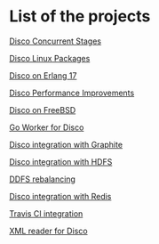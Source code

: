 List of the projects
=======

[Disco Concurrent Stages](concurrent_stages.rst)

[Disco Linux Packages](deb_rpm.rst)

[Disco on Erlang 17](erl_17.rst)

[Disco Performance Improvements](erl_performance.rst)

[Disco on FreeBSD](freebsd.rst)

[Go Worker for Disco](goworker.rst)

[Disco integration with Graphite](graphite.rst)

[Disco integration with HDFS](hdfs.rst)

[DDFS rebalancing](rebalance.rst)

[Disco integration with Redis](redis.rst)

[Travis CI integration](travis.rst)

[XML reader for Disco](xml.rst)
